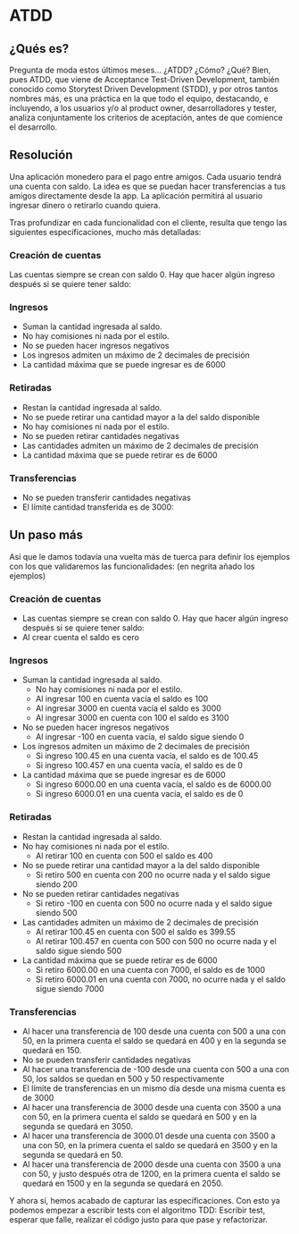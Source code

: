 # ATDD

## ¿Qués es?
Pregunta de moda estos últimos meses… ¿ATDD? ¿Cómo? ¿Qué? Bien, pues ATDD, que viene de Acceptance Test-Driven Development, también conocido como Storytest Driven Development (STDD), y por otros tantos nombres más, es una práctica en la que todo el equipo, destacando, e incluyendo, a los usuarios y/o al product owner, desarrolladores y tester, analiza conjuntamente los criterios de aceptación, antes de que comience el desarrollo.

## Resolución

Una aplicación monedero para el pago entre amigos. Cada usuario tendrá una cuenta con saldo. La idea es que se puedan hacer transferencias a tus amigos directamente desde la app. La aplicación permitirá al usuario ingresar dinero o retirarlo cuando quiera.

Tras profundizar en cada funcionalidad con el cliente, resulta que tengo las siguientes especificaciones, mucho más detalladas:

### Creación de cuentas

Las cuentas siempre se crean con saldo 0. Hay que hacer algún ingreso después si se quiere tener saldo:

### Ingresos

- Suman la cantidad ingresada al saldo.
- No hay comisiones ni nada por el estilo.
- No se pueden hacer ingresos negativos
- Los ingresos admiten un máximo de 2 decimales de precisión
- La cantidad máxima que se puede ingresar es de 6000

### Retiradas

- Restan la cantidad ingresada al saldo.
- No se puede retirar una cantidad mayor a la del saldo disponible
- No hay comisiones ni nada por el estilo.
- No se pueden retirar cantidades negativas
- Las cantidades admiten un máximo de 2 decimales de precisión
- La cantidad máxima que se puede retirar es de 6000

### Transferencias

- No se pueden transferir cantidades negativas
- El límite cantidad transferida es de 3000:


## Un paso más

Así que le damos todavía una vuelta más de tuerca para definir los ejemplos con los que validaremos las funcionalidades: (en negrita añado los ejemplos)

### Creación de cuentas

- Las cuentas siempre se crean con saldo 0. Hay que hacer algún ingreso después si se quiere tener saldo:
- Al crear cuenta el saldo es cero

### Ingresos

- Suman la cantidad ingresada al saldo.
  - No hay comisiones ni nada por el estilo.
  - Al ingresar 100 en cuenta vacía el saldo es 100
  - Al ingresar 3000 en cuenta vacía el saldo es 3000
  - Al ingresar 3000 en cuenta con 100 el saldo es 3100
- No se pueden hacer ingresos negativos
  - Al ingresar -100 en cuenta vacía, el saldo sigue siendo 0
- Los ingresos admiten un máximo de 2 decimales de precisión
  - Si ingreso 100.45 en una cuenta vacía, el saldo es de 100.45
  - Si ingreso 100.457 en una cuenta vacía, el saldo es de 0
- La cantidad máxima que se puede ingresar es de 6000
  - Si ingreso 6000.00 en una cuenta vacía, el saldo es de 6000.00
  - Si ingreso 6000.01 en una cuenta vacía, el saldo es de 0

### Retiradas

- Restan la cantidad ingresada al saldo.
- No hay comisiones ni nada por el estilo.
  - Al retirar 100 en cuenta con 500 el saldo es 400
- No se puede retirar una cantidad mayor a la del saldo disponible
  - Si retiro 500 en cuenta con 200 no ocurre nada y el saldo sigue siendo 200
- No se pueden retirar cantidades negativas
  - Si retiro -100 en cuenta con 500 no ocurre nada y el saldo sigue siendo 500
- Las cantidades admiten un máximo de 2 decimales de precisión
  - Al retirar 100.45 en cuenta con 500 el saldo es 399.55
  - Al retirar 100.457 en cuenta con 500 con 500 no ocurre nada y el saldo sigue siendo 500
- La cantidad máxima que se puede retirar es de 6000
  - Si retiro 6000.00 en una cuenta con 7000, el saldo es de 1000
  - Si retiro 6000.01 en una cuenta con 7000, no ocurre nada y el saldo sigue siendo 7000

### Transferencias

- Al hacer una transferencia de 100 desde una cuenta con 500 a una con 50, en la primera cuenta el saldo se quedará en 400 y en la segunda se quedará en 150.
- No se pueden transferir cantidades negativas
- Al hacer una transferencia de -100 desde una cuenta con 500 a una con 50, los saldos se quedan en 500 y 50 respectivamente
- El límite de transferencias en un mismo día desde una misma cuenta es de 3000
- Al hacer una transferencia de 3000 desde una cuenta con 3500 a una con 50, en la primera cuenta el saldo se quedará en 500 y en la segunda se quedará en 3050.
- Al hacer una transferencia de 3000.01 desde una cuenta con 3500 a una con 50, en la primera cuenta el saldo se quedará en 3500 y en la segunda se quedará en 50.
- Al hacer una transferencia de 2000 desde una cuenta con 3500 a una con 50, y justo después otra de 1200, en la primera cuenta el saldo se quedará en 1500 y en la segunda se quedará en 2050.

Y ahora sí, hemos acabado de capturar las especificaciones. Con esto ya podemos empezar a escribir tests con el algoritmo TDD: Escribir test, esperar que falle, realizar el código justo para que pase y refactorizar.